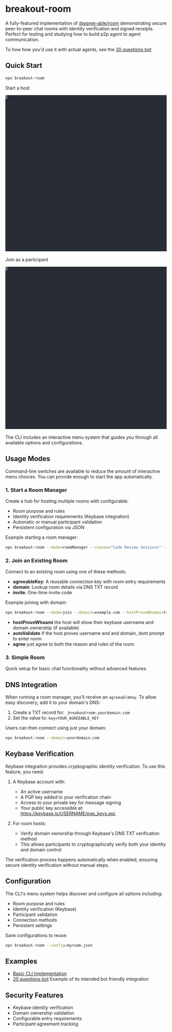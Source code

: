 # breakout-room

A fully-featured implementation of [@agree-able/room](https://github.com/agree-able/room) demonstrating secure peer-to-peer chat rooms with identity verification and signed receipts. 
Perfect for testing and studying how to build p2p agent to agent communication.

To how how you'd use it with actual agents, see the [20 questions bot](https://github.com/agree-able/20-questions-bot)

## Quick Start

```bash
npx breakout-room
```

Start a host

<p align="center">
  <img width="600" src="https://raw.githubusercontent.com/agree-able/.github/refs/heads/main/profile/assets/host.svg">
</p>

Join as a participant

<p align="center">
  <img width="600" src="https://raw.githubusercontent.com/agree-able/.github/refs/heads/main/profile/assets/participant.svg">
</p>


The CLI includes an interactive menu system that guides you through all available options and configurations.

## Usage Modes

Command-line switches are available to reduce the amount of interactive menu choices. You can provide enough to start the app automatically.

### 1. Start a Room Manager
Create a hub for hosting multiple rooms with configurable:
- Room purpose and rules
- Identity verification requirements (Keybase integration)
- Automatic or manual participant validation
- Persistent configuration via JSON

Example starting a room manager:
```bash
npx breakout-room --mode=roomManager --reason="Code Review Sessions" --rules="Professional conduct"
```

### 2. Join an Existing Room
Connect to an existing room using one of these methods:
- **agreeableKey**: A reusable connection key with room entry requirements
- **domain**: Lookup room details via DNS TXT record
- **invite**: One-time invite code

Example joining with domain:
```bash
npx breakout-room --mode=join --domain=example.com --hostProveWhoami=true --agree=true --autoValidate=true
```

 - **hostProveWhoami** the host will show their keybase username and domain ownership (if available)
 - **autoValidate** if the host proves username and and domain, dont prompt to enter room
 - **agree** just agree to both the reason and rules of the room

### 3. Simple Room
Quick setup for basic chat functionality without advanced features.

## DNS Integration

When running a room manager, you'll receive an `agreeableKey`. To allow easy discovery, add it to your domain's DNS:

1. Create a TXT record for: `_breakoutroom.yourdomain.com`
2. Set the value to: `key=YOUR_AGREEABLE_KEY`

Users can then connect using just your domain:
```bash
npx breakout-room --domain=yourdomain.com
```

## Keybase Verification

Keybase integration provides cryptographic identity verification. To use this feature, you need:

1. A Keybase account with:
   - An active username
   - A PGP key added to your verification chain
   - Access to your private key for message signing
   - Your public key accessible at: https://keybase.io/USERNAME/pgp_keys.asc

2. For room hosts:
   - Verify domain ownership through Keybase's DNS TXT verification method
   - This allows participants to cryptographically verify both your identity and domain control

The verification process happens automatically when enabled, ensuring secure identity verification without manual steps.

## Configuration

The CLI's menu system helps discover and configure all options including:
- Room purpose and rules
- Identity verification (Keybase)
- Participant validation
- Connection methods
- Persistent settings

Save configurations to reuse:
```bash
npx breakout-room --config=myroom.json
```

## Examples
- [Basic CLI Implementation](cli.mjs)
- [20 questions bot](https://github.com/agree-able/20-questions-bot) Example of its intended bot friendly integration

## Security Features
- Keybase identity verification
- Domain ownership validation
- Configurable entry requirements
- Participant agreement tracking


